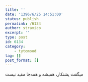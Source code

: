 ```yaml
---
title: ''
date: '1396/6/25 14:51:00'
status: publish
permalink: /6134
author: straxico
excerpt: ''
type: post
id: 6134
category:
    - tytomood
tag: []
post_format: []
---
```

میگفت پشتکار، همیشه و همه‌جا مفید نیست